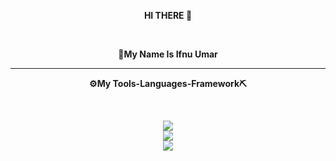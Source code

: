 **<p align=center>HI THERE 🙌<p/>**<br>
**<p align=center>👷My Name Is Ifnu Umar<p/>**<hr>
**<p align=center>⚙️My Tools-Languages-Framework⛏️</p>**
<br>
<div align="center">
  <a href="https://skillicons.dev">
    <img src="https://skillicons.dev/icons?i=cpp,py,php,html,css,js"/>
    <br>
    <img src="https://skillicons.dev/icons?i=mysql,bootstrap,tailwind"/>
    <br>
    <img src="https://skillicons.dev/icons?i=vscode,github,git,ubuntu"/>
  </a>  
</div>  
